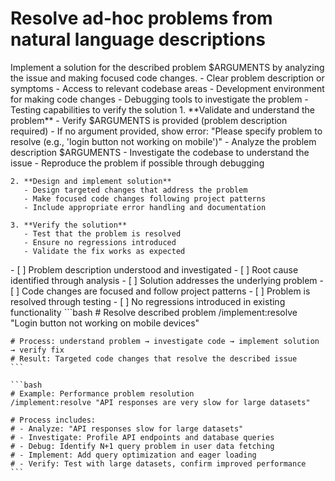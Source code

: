 # Resolve ad-hoc problems from natural language descriptions

<instructions>
  <context>
    Implement a solution for the described problem $ARGUMENTS by analyzing the issue and making focused code changes.
  </context>

  <requirements>
    - Clear problem description or symptoms
    - Access to relevant codebase areas
    - Development environment for making code changes
    - Debugging tools to investigate the problem
    - Testing capabilities to verify the solution
  </requirements>

  <execution>
    1. **Validate and understand the problem**
       - Verify $ARGUMENTS is provided (problem description required)
       - If no argument provided, show error: "Please specify problem to resolve (e.g., 'login button not working on mobile')"
       - Analyze the problem description $ARGUMENTS
       - Investigate the codebase to understand the issue
       - Reproduce the problem if possible through debugging

    2. **Design and implement solution**
       - Design targeted changes that address the problem
       - Make focused code changes following project patterns
       - Include appropriate error handling and documentation

    3. **Verify the solution**
       - Test that the problem is resolved
       - Ensure no regressions introduced
       - Validate the fix works as expected
  </execution>

  <validation>
    - [ ] Problem description understood and investigated
    - [ ] Root cause identified through analysis
    - [ ] Solution addresses the underlying problem
    - [ ] Code changes are focused and follow project patterns
    - [ ] Problem is resolved through testing
    - [ ] No regressions introduced in existing functionality
  </validation>

  <examples>
    ```bash
    # Resolve described problem
    /implement:resolve "Login button not working on mobile devices"

    # Process: understand problem → investigate code → implement solution → verify fix
    # Result: Targeted code changes that resolve the described issue
    ```

    ```bash
    # Example: Performance problem resolution
    /implement:resolve "API responses are very slow for large datasets"

    # Process includes:
    # - Analyze: "API responses slow for large datasets"
    # - Investigate: Profile API endpoints and database queries
    # - Debug: Identify N+1 query problem in user data fetching
    # - Implement: Add query optimization and eager loading
    # - Verify: Test with large datasets, confirm improved performance
    ```
  </examples>
</instructions>